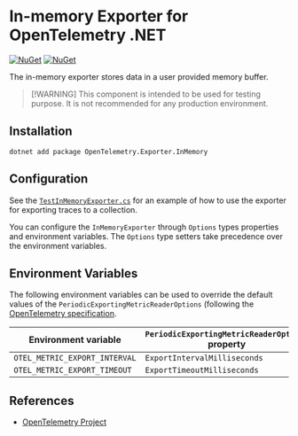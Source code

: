 # In-memory Exporter for OpenTelemetry .NET

[![NuGet](https://img.shields.io/nuget/v/OpenTelemetry.Exporter.InMemory.svg)](https://www.nuget.org/packages/OpenTelemetry.Exporter.InMemory)
[![NuGet](https://img.shields.io/nuget/dt/OpenTelemetry.Exporter.InMemory.svg)](https://www.nuget.org/packages/OpenTelemetry.Exporter.InMemory)

The in-memory exporter stores data in a user provided memory buffer.

> [!WARNING] This component is intended to be used for testing purpose. It is
  not recommended for any production environment.

## Installation

```shell
dotnet add package OpenTelemetry.Exporter.InMemory
```

## Configuration

See the
[`TestInMemoryExporter.cs`](../../examples/Console/TestInMemoryExporter.cs) for
an example of how to use the exporter for exporting traces to a collection.

You can configure the `InMemoryExporter` through `Options` types properties
and environment variables.
The `Options` type setters take precedence over the environment variables.

## Environment Variables

The following environment variables can be used to override the default
values of the `PeriodicExportingMetricReaderOptions`
(following the [OpenTelemetry specification](https://github.com/open-telemetry/opentelemetry-specification/blob/v1.12.0/specification/sdk-environment-variables.md#periodic-exporting-metricreader).

| Environment variable          | `PeriodicExportingMetricReaderOptions` property |
| ------------------------------| ------------------------------------------------|
| `OTEL_METRIC_EXPORT_INTERVAL` | `ExportIntervalMilliseconds`                    |
| `OTEL_METRIC_EXPORT_TIMEOUT`  | `ExportTimeoutMilliseconds`                     |

## References

* [OpenTelemetry Project](https://opentelemetry.io/)

